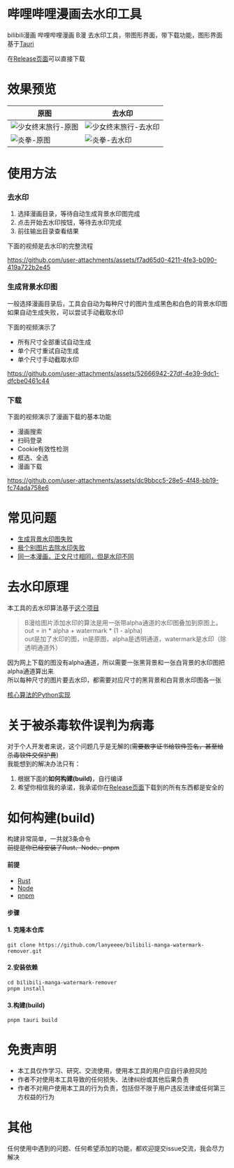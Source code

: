 # 哔哩哔哩漫画去水印工具

bilibili漫画 哔哩哔哩漫画 B漫 去水印工具，带图形界面，带下载功能，图形界面基于[Tauri](https://v2.tauri.app/start/)

在[Release页面](https://github.com/lanyeeee/bilibili-manga-watermark-remover/releases)可以直接下载

# 效果预览

| 原图                                 | 去水印                                 |
| ------------------------------------ | -------------------------------------- |
| ![少女终末旅行-原图](https://github.com/user-attachments/assets/832107b5-d40c-4a93-98f1-674bd761abfb) | ![少女终末旅行-去水印](https://github.com/user-attachments/assets/0fdc5118-ddfb-4451-91c2-b284dbc9a775) |
| ![炎拳-原图](https://github.com/user-attachments/assets/a42ab0df-d9a0-43e9-9d0b-46ac98798cd8)        | ![炎拳-去水印](https://github.com/user-attachments/assets/6fbfc3de-9ffc-4b1a-85c1-90a8ae50a331)        |

# 使用方法

### 去水印

1. 选择漫画目录，等待自动生成背景水印图完成
2. 点击开始去水印按钮，等待去水印完成
3. 前往输出目录查看结果

下面的视频是去水印的完整流程

https://github.com/user-attachments/assets/f7ad65d0-4211-4fe3-b090-419a722b2e45


### 生成背景水印图

一般选择漫画目录后，工具会自动为每种尺寸的图片生成黑色和白色的背景水印图 
如果自动生成失败，可以尝试手动截取水印

下面的视频演示了

- 所有尺寸全部重试自动生成
- 单个尺寸重试自动生成
- 单个尺寸手动截取水印

https://github.com/user-attachments/assets/52666942-27df-4e39-9dc1-dfcbe0461c44

### 下载

下面的视频演示了漫画下载的基本功能

- 漫画搜索
- 扫码登录
- Cookie有效性检测
- 框选、全选
- 漫画下载

https://github.com/user-attachments/assets/dc9bbcc5-28e5-4f48-bb19-fc74ada758e6

# 常见问题

- [生成背景水印图失败](https://github.com/lanyeeee/bilibili-manga-watermark-remover/discussions/1)
- [极个别图片去除水印失败](https://github.com/lanyeeee/bilibili-manga-watermark-remover/discussions/5)
- [同一本漫画，正文尺寸相同，但是水印不同](https://github.com/lanyeeee/bilibili-manga-watermark-remover/discussions/8)

# 去水印原理

本工具的去水印算法基于[这个项目](https://github.com/yuchenxi2000/bilibili-watermark/tree/master)

> B漫给图片添加水印的算法是用一张带alpha通道的水印图叠加到原图上。  
> out = in * alpha + watermark * (1 - alpha)  
> out是加了水印的图，in是原图，alpha是透明通道，watermark是水印（除透明通道外）

因为网上下载的图没有alpha通道，所以需要一张黑背景和一张白背景的水印图把alpha通道算出来  
所以每种尺寸的图片要去水印，都需要对应尺寸的黑背景和白背景水印图各一张  

[核心算法的Python实现](https://github.com/yuchenxi2000/bilibili-watermark/tree/master/B%E6%BC%AB)

# 关于被杀毒软件误判为病毒

对于个人开发者来说，这个问题几乎是无解的(~~需要数字证书给软件签名，甚至给杀毒软件交保护费~~)  
我能想到的解决办法只有：
1. 根据下面的**如何构建(build)**，自行编译
2. 希望你相信我的承诺，我承诺你在[Release页面](https://github.com/lanyeeee/bilibili-manga-watermark-remover/releases)下载到的所有东西都是安全的

# 如何构建(build)

构建非常简单，一共就3条命令  
~~前提是你已经安装了Rust、Node、pnpm~~

#### 前提

- [Rust](https://www.rust-lang.org/tools/install)
- [Node](https://nodejs.org/en)
- [pnpm](https://pnpm.io/installation)

#### 步骤

#### 1. 克隆本仓库

```
git clone https://github.com/lanyeeee/bilibili-manga-watermark-remover.git
```

#### 2.安装依赖

```
cd bilibili-manga-watermark-remover
pnpm install
```

#### 3.构建(build)

```
pnpm tauri build
```
# 免责声明
- 本工具仅作学习、研究、交流使用，使用本工具的用户应自行承担风险
- 作者不对使用本工具导致的任何损失、法律纠纷或其他后果负责
- 作者不对用户使用本工具的行为负责，包括但不限于用户违反法律或任何第三方权益的行为
# 其他

任何使用中遇到的问题、任何希望添加的功能，都欢迎提交issue交流，我会尽力解决

